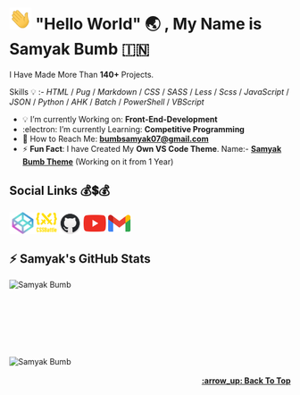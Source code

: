 <!-- Created/Designed By Samyak Bumb -->

# <img src="gif/hello.webp" width="40px">  "Hello World" :earth_asia: , **My Name is Samyak Bumb** :india:
I Have Made More Than **140+** Projects.
<!--  Learnd Languages -->
Skills :bulb: :- *HTML* / *Pug* / *Markdown* / *CSS* / *SASS* / *Less* / *Scss* / *JavaScript* / *JSON* / *Python* / *AHK* / *Batch* / *PowerShell* / *VBScript*
<!--  About Me -->
* :bulb: I’m currently Working on: **Front-End-Development**
* :electron: I’m currently Learning: **Competitive Programming**
* :email: How to Reach Me: **bumbsamyak07@gmail.com**
* :zap: **Fun Fact**: I have Created My **Own VS Code Theme**. Name:- **[Samyak Bumb Theme](https://marketplace.visualstudio.com/items?itemName=SamyakBumb.samyak)**  (Working on it from 1 Year)
<!--  Links -->
## Social Links :moneybag::heavy_dollar_sign::moneybag:
 <a href="https://codepen.io/samyak-bumb" alt="Samyak's CodePen" target="_blank"><img align="center" src="icons/codepen.png" alt="Samyak Bumb" height="39" width="48"></a><a href="https://cssbattle.dev/player/samyak_bumb"><img align="center" src="1.svg" height="37" width="37"></a> <a href="https://github.com/samyak-bumb" target="_blank"><img align="center" src="icons/github.png" alt="Samyak's GitHub" height="40" width="40"></a> <a href="https://www.youtube.com/channel/UCGqzvmHqhbxvWt5vqstc6CA" target="_blank"><img align="center" src="icons/youtube.png" alt="Samyak's YouTube Channel" height="30" width="40"></a> <a href="mailto:bumbsamyak07@gmai.com"><img align="center" src="icons/gmail.png" height="30" width="40"></a><br>
<!-- Samyak's Langauge Used -->
## :zap: Samyak's GitHub Stats
<td style="border: none !important;"><span><img align="left" src="https://github-readme-stats.vercel.app/api/top-langs/?username=Samyak-Bumb&count_private=true&layout=compact&langs_count=8&theme=radical" alt="Samyak Bumb"></span></td>
 <br><br><br><br><br><br><br><br>
<!-- Samyak's GitHub Stats -->
<td style="border: none !important;"><span><img align="center" src="https://github-readme-stats.vercel.app/api?username=Samyak-Bumb&show_icons=true&locale=en&theme=radical" alt="Samyak Bumb"></span></td><br><br>
<!-- Back to Top -->
 <div align="right"><b><a href="#"Hello World"">:arrow_up: Back To Top</a></b></div>
